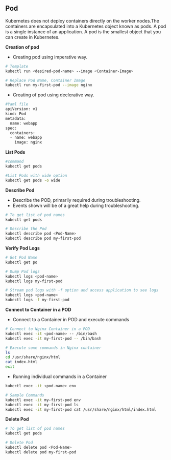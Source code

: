 ## Pod
Kubernetes does not deploy containers directly on the worker nodes.The containers are encapsulated into a Kubernetes object known as pods. A pod is a single instance of an application. A pod is the smallest object that you can create in Kubernetes.

**Creation of pod**
- Creating pod using imperative way.

```bash
# Template
kubectl run <desired-pod-name> --image <Container-Image>

# Replace Pod Name, Container Image
kubectl run my-first-pod --image nginx
```
- Creating of pod using declerative way.

```bash
#Yaml file
apiVersion: v1
kind: Pod
metadata:
  name: webapp
spec:
  containers:
  - name: webapp
    image: nginx
```

**List Pods**

```bash
#command
kubectl get pods 

#List Pods with wide option
kubectl get pods -o wide

```
**Describe Pod**
 - Describe the POD, primarily required during troubleshooting.
 - Events shown will be of a great help during troubleshooting.

```bash
# To get list of pod names
kubectl get pods

# Describe the Pod
kubectl describe pod <Pod-Name>
kubectl describe pod my-first-pod 

```

**Verify Pod Logs**
```bash
# Get Pod Name
kubectl get po

# Dump Pod logs
kubectl logs <pod-name>
kubectl logs my-first-pod

# Stream pod logs with -f option and access application to see logs
kubectl logs <pod-name>
kubectl logs -f my-first-pod
```
**Connect to Container in a POD**
- Connect to a Container in POD and execute commands
```bash
# Connect to Nginx Container in a POD
kubectl exec -it <pod-name> -- /bin/bash
kubectl exec -it my-first-pod -- /bin/bash

# Execute some commands in Nginx container
ls
cd /usr/share/nginx/html
cat index.html
exit
```

- Running individual commands in a Container

```bash
kubectl exec -it <pod-name> env

# Sample Commands
kubectl exec -it my-first-pod env
kubectl exec -it my-first-pod ls
kubectl exec -it my-first-pod cat /usr/share/nginx/html/index.html
```

**Delete Pod**
```bash
# To get list of pod names
kubectl get pods

# Delete Pod
kubectl delete pod <Pod-Name>
kubectl delete pod my-first-pod

```


